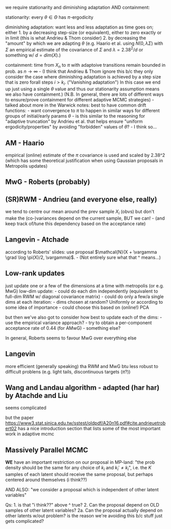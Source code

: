 we require stationarity and diminishing adaptation AND containment:

stationarity: every $\theta \in \Theta$ has $\pi$-ergodicity

diminishing adaptation: want less and less adaptation as time goes on; either
	1. by a decreasing step-size (or equivalent), either to zero exactly or in limit (this is what Andrieu & Thom consider)
	2. by decreasing the "amount" by which we are adapting $\theta$ (e.g. Haario et al. using $N(0, \lambda \Sigma)$ with $\Sigma$ an empirical estimate of the covariance of $\Sigma$ and $\lambda = 2.38^2/d$ or something w/ $d = dim(X)$.)

containment: time from $X_n$ to $\pi$ with adaptoive transitions remain bounded in prob. as $n \to \infty$
	- (I think that Andrieu & Thom ignore this b/c they only consider the case where diminishing adaptation is achieved by a step size that is zero forall steps $i > k_i$. ("Vanishing adaptation")
	In this case we end up just using a single $\theta$ value and thus our stationarity assumption means we also have containment.)
	(N.B. In general, there are lots of different ways to ensure/prove containment for different adaptive MCMC strategies)
	- talked about more in the Warwick notes: best to have common drift functions: 
		- want convergence to $\pi$ to happen in similar ways for different groups of initial/early params $\theta$
			- is this similar to the reasoning for "adaptive truncation" by Andrieu et al. that helps ensure "uniform ergodicity/properties" by avoiding "forbidden" values of $\theta$?
				- I think so...


## AM - Haario 
empirical (online) estimate of the $\pi$ covariance is used and scaled by 2.38^2 (which has some theoretical justification when using Gaussian proposals in Metropolis updates)

## MwG - Roberts (probably)

## (SR)RWM - Andrieu (and everyone else, really)


we tend to centre our mean around the prev sample $X_i$ (obvs) but don't make the (co-)variances depend on the current sample, BUT we can!
	- (and keep track of/tune this dependency based on the acceptance rate)

## Langevin - Atchade
according to Roberts' slides: use proposal $\mathcal{N}(X + \vargamma \grad \log \pi(X)/2, \vargamma)$.
	- (Not entirely sure what that ^ means...)




## Low-rank updates
just update one or a few of the dimensions at a time with metropolis (or e.g. MwG) low-dim update:
	- could do each dim independently (equivalent to full-dim RWM w/ diagonal covariance matrix)
	- could do only a few/a single dims at each iteration:
		- dims chosen at random? Uniformly or according to some idea of importance
		- could choose this based on (online!) PCA

but then we've also got to consider how best to update each of the dims:
	- use the empirical variance approach?
	- try to obtain a per-component acceptance rate of 0.44 (for AMwG)
	- something else?

In general, Roberts seems to favour MwG over everything else

## Langevin 
more efficient (generally speaking) tha RWM and MwG btu less robust to difficult problens (e.g. light tails, discontinuous targets ($\pi$?))

## Wang and Landau algorithm - adapted (har har) by Atachde and Liu
seems complicated

but the paper https://www3.stat.sinica.edu.tw/sstest/oldpdf/A20n16.pdf#cite.andrieuetrobert02 has a nice introduction section that lists some of the most important work in adaptive mcmc


## Massively Parallel MCMC
**WE** have an important restriction on our proposal in MP-land: 
	"the prob density should be the same for any choice of $k_i$ and $k_i' \neq k_i$",
 i.e. the $K$ samples of each latent should receive the same proposal, but perhaps centered around themselves (i think??)

AND ALSO: 
	"we consider a proposal which is independent of other latent variables"

Qs:
	1. is that "i think??" above ^ true?
	2. Can the proposal depend on OLD samples of other latent variables?
	2a. Can the proposal actually depend on other latents w/out problem? is the reason we're avoiding this b/c stuff just gets complicated?
